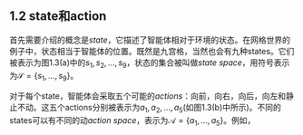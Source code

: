 ## 1.2 state和action

首先需要介绍的概念是*state*，它描述了智能体相对于环境的状态。在网格世界的例子中，状态相当于智能体的位置。既然是九宫格，当然也会有九种states。它们被表示为图1.3(a)中的$s_1,s_2,...,s_9$，状态的集合被叫做*state space*，用符号表示为$\mathcal{S}=\{s_{1},\ldots,s_{9}\}。$

对于每个state，智能体会采取五个可能的*actions*：向前，向右，向后，向左和静止不动。这五个actions分别被表示为$a_1,a_2,...,a_5$(如图1.3(b)中所示)。不同的states可以有不同的动*action space*，表示为$\mathcal{A}=\{a_{1},\ldots,a_{5}\}$。例如，